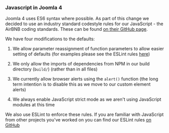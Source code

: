 ### Javascript in Joomla 4

Joomla 4 uses ES6 syntax where possible. As part of this change we decided to use an industry standard codestyle rules for our JavaScript - the AirBNB coding standards. These can be found [on their GitHub page](https://github.com/airbnb/javascript#table-of-contents).

We have four modifications to the defaults:

1. We allow parameter reassignment of function parameters to allow easier setting of defaults (for examples please see the ESLint rules [here](https://eslint.org/docs/rules/no-param-reassign))

2. We only allow the imports of dependencies from NPM in our build directory (`build/`) (rather than in all files)

3. We currently allow browser alerts using the `alert()` function (the long term intention is to disable this as we move to our custom element alerts)

4. We always enable JavaScript strict mode as we aren't using JavaScript modules at this time

We also use ESLint to enforce these rules. If you are familiar with JavaScript from other projects you've worked on you can find our ESLint rules [on GitHub](https://github.com/joomla/joomla-cms/blob/4.0-dev/.eslintrc)
